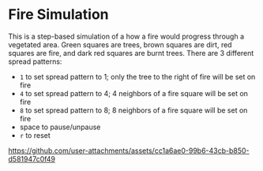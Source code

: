 # Fire Simulation
This is a step-based simulation of a how a fire would progress through a vegetated area. Green squares are trees, brown squares are dirt, red squares are fire, and dark red squares are burnt trees. There are 3 different spread patterns:
- `1` to set spread pattern to 1; only the tree to the right of fire will be set on fire
- `4` to set spread pattern to 4; 4 neighbors of a fire square will be set on fire
- `8` to set spread pattern to 8; 8 neighbors of a fire square will be set on fire
- space to pause/unpause
- `r` to reset



https://github.com/user-attachments/assets/cc1a6ae0-99b6-43cb-b850-d581947c0f49

